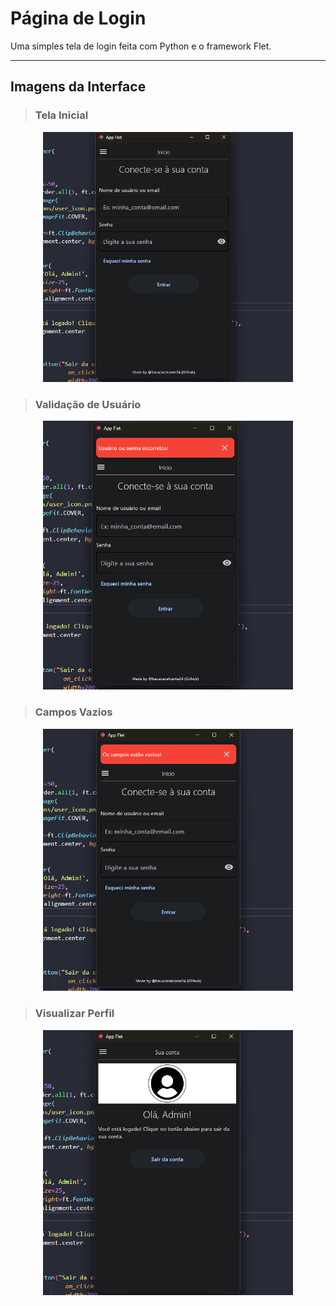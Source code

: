 # Página de Login
Uma simples tela de login feita com Python e o framework Flet.

---

## Imagens da Interface

> ### Tela Inicial
<p align="center">
    <img src="readme_media/example(2).png" width="400"/>
</p>

> ### Validação de Usuário
<p align="center">
    <img src="readme_media/example(3).png" width="400"/>
</p>

> ### Campos Vazios
<p align="center">
    <img src="readme_media/example(4).png" width="400"/>
</p>

> ### Visualizar Perfil
<p align="center">
    <img src="readme_media/example(1).png" width="400"/>
</p>
